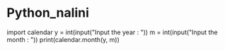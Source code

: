 # Python_nalini
import calendar
y = int(input("Input the year : "))
m = int(input("Input the month : "))
print(calendar.month(y, m))

